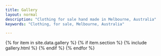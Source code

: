 ```yaml
---
title: Gallery
layout: normal
description: "Clothing for sale hand made in Melbourne, Australia"
keywords: "Clothing, for sale, Melbourne, Australia"

---
```



<div class="container mb-4">

<div class="row border border-light border-top-0">
{% for item in site.data.gallery %}
{% if item.section %}
{% include gallery.html %}
{% endif %}
{% endfor %}
</div><!-- end row-->


</div><!-- end container -->
